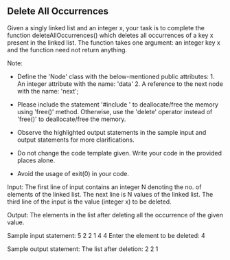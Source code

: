 ## Delete All Occurrences

Given a singly linked list and an integer x, your task is to complete the function deleteAllOccurrences() which deletes all occurrences of a key x present in the linked list. The function takes one argument: an integer key x and the function need not return anything.

Note:
- Define the 'Node' class with the below-mentioned public attributes:
       1. An integer attribute with the name: 'data'
       2. A reference to the next node with the name: 'next';

- Please include the statement '#include <cstdlib>' to deallocate/free the memory using 'free()' method.  Otherwise, use the 'delete' operator instead of 'free()' to deallocate/free the memory. 
- Observe the highlighted output statements in the sample input and output statements for more clarifications.
- Do not change the code template given.  Write your code in the provided places alone.
- Avoid the usage of exit(0) in your code.  

Input:
The first line of input contains an integer N denoting the no. of elements of the linked list.
The next line is N values of the linked list.
The third line of the input is the value (integer x) to be deleted.

Output:
The elements in the list after deleting all the occurrence of the given value.

Sample input statement:
5
2 2 1 4 4
Enter the element to be deleted: 4

Sample output statement:
The list after deletion: 2 2 1
